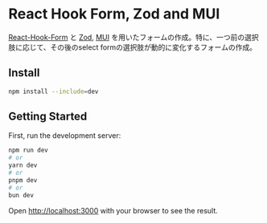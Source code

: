 # React Hook Form, Zod and MUI

[React-Hook-Form](https://react-hook-form.com/) と [Zod](https://github.com/colinhacks/zod), [MUI](https://mui.com/) を用いたフォームの作成。特に、一つ前の選択肢に応じて、その後のselect formの選択肢が動的に変化するフォームの作成。

## Install

```sh
npm install --include=dev
```

## Getting Started

First, run the development server:

```bash
npm run dev
# or
yarn dev
# or
pnpm dev
# or
bun dev
```

Open [http://localhost:3000](http://localhost:3000) with your browser to see the result.
